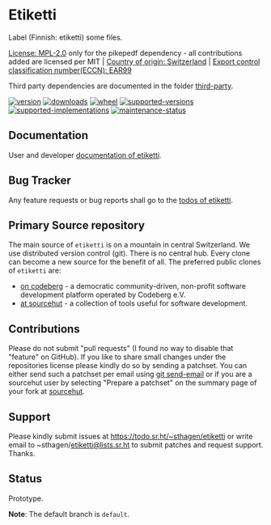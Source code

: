 # Etiketti

Label (Finnish: etiketti) some files.

[License: MPL-2.0](https://git.sr.ht/~sthagen/etiketti/tree/default/item/LICENSE) only for the pikepedf dependency - all contributions added are licensed per MIT | 
[Country of origin: Switzerland](https://git.sr.ht/~sthagen/etiketti/tree/default/item/COUNTRY-OF-ORIGIN) | 
[Export control classification number(ECCN): EAR99](https://git.sr.ht/~sthagen/etiketti/tree/default/item/EXPORT-CONTROL-CLASSIFICATION-NUMBER)

Third party dependencies are documented in the folder [third-party](docs/docs/third-party/README.md).

[![version](https://img.shields.io/pypi/v/etiketti.svg?style=flat)](https://pypi.python.org/pypi/etiketti/)
[![downloads](https://static.pepy.tech/badge/etiketti/month)](https://pepy.tech/project/etiketti)
[![wheel](https://img.shields.io/pypi/wheel/etiketti.svg?style=flat)](https://pypi.python.org/pypi/etiketti/)
[![supported-versions](https://img.shields.io/pypi/pyversions/etiketti.svg?style=flat)](https://pypi.python.org/pypi/etiketti/)
[![supported-implementations](https://img.shields.io/pypi/implementation/etiketti.svg?style=flat)](https://pypi.python.org/pypi/etiketti/)
[![maintenance-status](https://img.shields.io/github/commit-activity/y/sthagen/etiketti.svg?style=flat)](https://git.sr.ht/~sthagen/etiketti/log)

## Documentation

User and developer [documentation of etiketti](https://codes.dilettant.life/docs/etiketti).

## Bug Tracker

Any feature requests or bug reports shall go to the [todos of etiketti](https://todo.sr.ht/~sthagen/etiketti).

## Primary Source repository

The main source of `etiketti` is on a mountain in central Switzerland.
We use distributed version control (git).
There is no central hub.
Every clone can become a new source for the benefit of all.
The preferred public clones of `etiketti` are:

* [on codeberg](https://codeberg.org/sthagen/etiketti) - a democratic community-driven, non-profit software development platform operated by Codeberg e.V.
* [at sourcehut](https://git.sr.ht/~sthagen/etiketti) - a collection of tools useful for software development.

## Contributions

Please do not submit "pull requests" (I found no way to disable that "feature" on GitHub).
If you like to share small changes under the repositories license please kindly do so by sending a patchset.
You can either send such a patchset per email using [git send-email](https://git-send-email.io) or 
if you are a sourcehut user by selecting "Prepare a patchset" on the summary page of your fork at [sourcehut](https://git.sr.ht/).

## Support

Please kindly submit issues at https://todo.sr.ht/~sthagen/etiketti or write email to ~sthagen/etiketti@lists.sr.ht to submit patches and request support. Thanks.

## Status

Prototype.

**Note**: The default branch is `default`.
